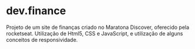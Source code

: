 # dev.finance
Projeto de um site de finanças criado no Maratona Discover, oferecido pela rocketseat. Utilização de Html5, CSS e JavaScript, e utilização de alguns conceitos de responsividade.
